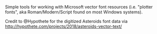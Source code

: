 Simple tools for working with Microsoft vector font resources (i.e.
"plotter fonts", aka Roman/Modern/Script found on most Windows
systems).

Credit to @Hypothete for the digitized Asteroids font data via
http://hypothete.com/projects/2018/asteroids-vector-text/
